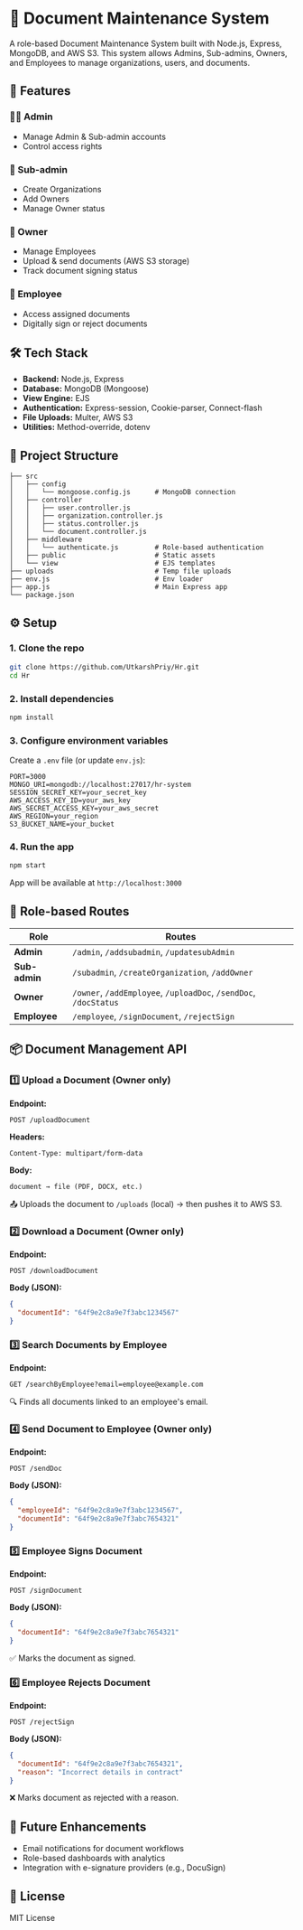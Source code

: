 # 📑 Document Maintenance System

A role-based Document Maintenance System built with Node.js, Express, MongoDB, and AWS S3.
This system allows Admins, Sub-admins, Owners, and Employees to manage organizations, users, and documents.

## 🚀 Features

### 👨‍💼 Admin
- Manage Admin & Sub-admin accounts
- Control access rights

### 🏢 Sub-admin
- Create Organizations
- Add Owners
- Manage Owner status

### 👑 Owner
- Manage Employees
- Upload & send documents (AWS S3 storage)
- Track document signing status

### 👷 Employee
- Access assigned documents
- Digitally sign or reject documents

## 🛠 Tech Stack

- **Backend:** Node.js, Express
- **Database:** MongoDB (Mongoose)
- **View Engine:** EJS
- **Authentication:** Express-session, Cookie-parser, Connect-flash
- **File Uploads:** Multer, AWS S3
- **Utilities:** Method-override, dotenv

## 📂 Project Structure

```
├── src
│   ├── config
│   │   └── mongoose.config.js      # MongoDB connection
│   ├── controller
│   │   ├── user.controller.js
│   │   ├── organization.controller.js
│   │   ├── status.controller.js
│   │   └── document.controller.js
│   ├── middleware
│   │   └── authenticate.js         # Role-based authentication
│   ├── public                      # Static assets
│   └── view                        # EJS templates
├── uploads                         # Temp file uploads
├── env.js                          # Env loader
├── app.js                          # Main Express app
└── package.json
```

## ⚙️ Setup

### 1. Clone the repo
```bash
git clone https://github.com/UtkarshPriy/Hr.git
cd Hr
```

### 2. Install dependencies
```bash
npm install
```

### 3. Configure environment variables
Create a `.env` file (or update `env.js`):
```env
PORT=3000
MONGO_URI=mongodb://localhost:27017/hr-system
SESSION_SECRET_KEY=your_secret_key
AWS_ACCESS_KEY_ID=your_aws_key
AWS_SECRET_ACCESS_KEY=your_aws_secret
AWS_REGION=your_region
S3_BUCKET_NAME=your_bucket
```

### 4. Run the app
```bash
npm start
```
App will be available at `http://localhost:3000`

## 🔑 Role-based Routes

| Role | Routes |
|------|--------|
| **Admin** | `/admin`, `/addsubadmin`, `/updatesubAdmin` |
| **Sub-admin** | `/subadmin`, `/createOrganization`, `/addOwner` |
| **Owner** | `/owner`, `/addEmployee`, `/uploadDoc`, `/sendDoc`, `/docStatus` |
| **Employee** | `/employee`, `/signDocument`, `/rejectSign` |

## 📦 Document Management API

### 1️⃣ Upload a Document (Owner only)
**Endpoint:**
```
POST /uploadDocument
```
**Headers:**
```
Content-Type: multipart/form-data
```
**Body:**
```
document → file (PDF, DOCX, etc.)
```
📤 Uploads the document to `/uploads` (local) → then pushes it to AWS S3.

### 2️⃣ Download a Document (Owner only)
**Endpoint:**
```
POST /downloadDocument
```
**Body (JSON):**
```json
{
  "documentId": "64f9e2c8a9e7f3abc1234567"
}
```

### 3️⃣ Search Documents by Employee
**Endpoint:**
```
GET /searchByEmployee?email=employee@example.com
```
🔍 Finds all documents linked to an employee's email.

### 4️⃣ Send Document to Employee (Owner only)
**Endpoint:**
```
POST /sendDoc
```
**Body (JSON):**
```json
{
  "employeeId": "64f9e2c8a9e7f3abc1234567",
  "documentId": "64f9e2c8a9e7f3abc7654321"
}
```

### 5️⃣ Employee Signs Document
**Endpoint:**
```
POST /signDocument
```
**Body (JSON):**
```json
{
  "documentId": "64f9e2c8a9e7f3abc7654321"
}
```
✅ Marks the document as signed.

### 6️⃣ Employee Rejects Document
**Endpoint:**
```
POST /rejectSign
```
**Body (JSON):**
```json
{
  "documentId": "64f9e2c8a9e7f3abc7654321",
  "reason": "Incorrect details in contract"
}
```
❌ Marks document as rejected with a reason.

## 🔮 Future Enhancements

- Email notifications for document workflows
- Role-based dashboards with analytics
- Integration with e-signature providers (e.g., DocuSign)

## 📝 License

MIT License

